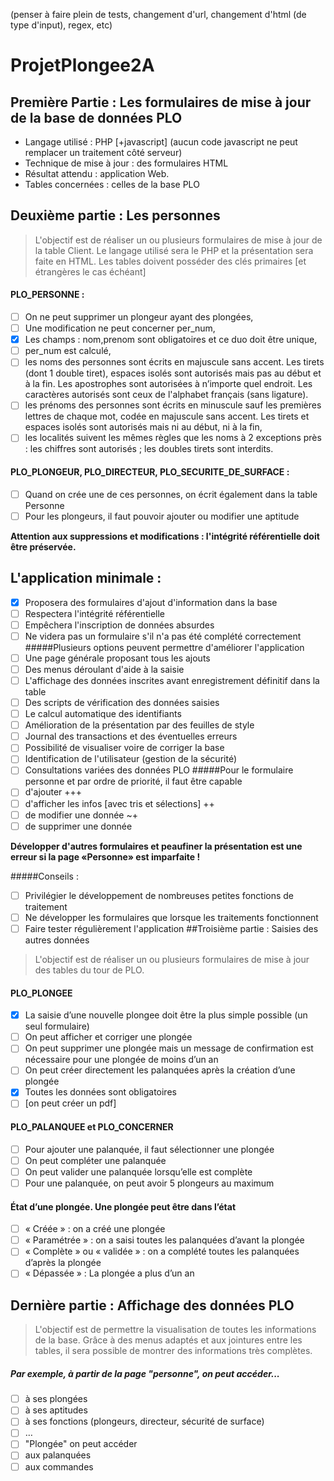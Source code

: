 (penser à faire plein de tests, changement d'url, changement d'html (de type d'input), regex, etc) 
# ProjetPlongee2A

## Première Partie : Les formulaires de mise à jour de la base de données PLO
- Langage utilisé : PHP [+javascript] (aucun code javascript ne peut remplacer un traitement côté serveur)
- Technique de mise à jour : des formulaires HTML
- Résultat attendu : application Web.
- Tables concernées : celles de la base PLO
## Deuxième partie : Les personnes
> L'objectif est de réaliser un ou plusieurs formulaires de mise à jour de la table Client. Le langage utilisé sera le
PHP et la présentation sera faite en HTML.
Les tables doivent posséder des clés primaires [et étrangères le cas échéant]

#### PLO_PERSONNE : 
- [ ] On ne peut supprimer un plongeur ayant des plongées, 
- [ ] Une modification ne peut concerner per_num,
- [x] Les champs : nom,prenom sont obligatoires et ce duo doit être unique,
- [ ] per_num est calculé,
- [ ] les noms des personnes sont écrits en majuscule sans accent. Les tirets (dont 1 double tiret), espaces
isolés sont autorisés mais pas au début et à la fin. Les apostrophes sont autorisées à n’importe quel
endroit. Les caractères autorisés sont ceux de l'alphabet français (sans ligature).
- [ ] les prénoms des personnes sont écrits en minuscule sauf les premières lettres de chaque mot, codée en
majuscule sans accent. Les tirets et espaces isolés sont autorisés mais ni au début, ni à la fin,
- [ ] les localités suivent les mêmes règles que les noms à 2 exceptions près : les chiffres sont autorisés ; les
doubles tirets sont interdits.
#### PLO_PLONGEUR, PLO_DIRECTEUR, PLO_SECURITE_DE_SURFACE :
- [ ] Quand on crée une de ces personnes, on écrit également dans la table Personne
- [ ] Pour les plongeurs, il faut pouvoir ajouter ou modifier une aptitude

**Attention aux suppressions et modifications : l'intégrité référentielle doit être préservée.**

## L'application minimale :
- [x] Proposera des formulaires d'ajout d'information dans la base
- [ ] Respectera l'intégrité référentielle
- [ ] Empêchera l'inscription de données absurdes
- [ ] Ne videra pas un formulaire s'il n'a pas été complété correctement
#####Plusieurs options peuvent permettre d'améliorer l'application
- [ ] Une page générale proposant tous les ajouts
- [ ] Des menus déroulant d'aide à la saisie
- [ ] L'affichage des données inscrites avant enregistrement définitif dans la table
- [ ] Des scripts de vérification des données saisies
- [ ] Le calcul automatique des identifiants
- [ ] Amélioration de la présentation par des feuilles de style
- [ ] Journal des transactions et des éventuelles erreurs
- [ ] Possibilité de visualiser voire de corriger la base
- [ ] Identification de l'utilisateur (gestion de la sécurité)
- [ ] Consultations variées des données PLO
#####Pour le formulaire personne et par ordre de priorité, il faut être capable
- [ ] d'ajouter +++
- [ ] d'afficher les infos [avec tris et sélections] ++
- [ ] de modifier une donnée ~+
- [ ] de supprimer une donnée 

**Développer d'autres formulaires et peaufiner la présentation est une erreur si la page «Personne» est imparfaite !**

#####Conseils :
- [ ] Privilégier le développement de nombreuses petites fonctions de traitement
- [ ] Ne développer les formulaires que lorsque les traitements fonctionnent
- [ ] Faire tester régulièrement l'application
##Troisième partie : Saisies des autres données
> L'objectif est de réaliser un ou plusieurs formulaires de mise à jour des tables du tour de PLO.
#### PLO_PLONGEE
- [x] La saisie d’une nouvelle plongee doit être la plus simple possible (un seul formulaire)
- [ ] On peut afficher et corriger une plongée
- [ ] On peut supprimer une plongée mais un message de confirmation est nécessaire pour une plongée de
moins d’un an
- [ ] On peut créer directement les palanquées après la création d’une plongée
- [x] Toutes les données sont obligatoires
- [ ] [on peut créer un pdf]
#### PLO_PALANQUEE et PLO_CONCERNER
- [ ] Pour ajouter une palanquée, il faut sélectionner une plongée
- [ ] On peut compléter une palanquée
- [ ] On peut valider une palanquée lorsqu’elle est complète
- [ ] Pour une palanquée, on peut avoir 5 plongeurs au maximum
#### État d’une plongée. Une plongée peut être dans l’état
- [ ] « Créée » : on a créé une plongée
- [ ] « Paramétrée » : on a saisi toutes les palanquées d’avant la plongée
- [ ] « Complète » ou « validée » : on a complété toutes les palanquées d’après la plongée
- [ ] « Dépassée » : La plongée a plus d’un an
 ## Dernière partie : Affichage des données PLO
> L'objectif est de permettre la visualisation de toutes les informations de la base. Grâce à des menus adaptés et
aux jointures entre les tables, il sera possible de montrer des informations très complètes.

##### Par exemple, à partir de la page "personne", on peut accéder...
- [ ] à ses plongées
- [ ] à ses aptitudes
- [ ] à ses fonctions (plongeurs, directeur, sécurité de surface)
- [ ] …
- [ ] "Plongée" on peut accéder
- [ ] aux palanquées
- [ ] aux commandes